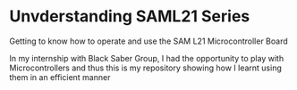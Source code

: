 # Unvderstanding SAML21 Series
Getting to know how to operate and use the SAM L21 Microcontroller Board

In my internship with Black Saber Group, I had the opportunity to play with Microcontrollers and thus this is my repository showing how I learnt using them in an efficient manner
